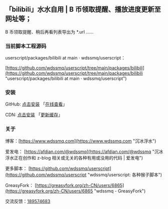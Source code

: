 ## 「bilibili」水水自用 | B 币领取提醒、播放进度更新至网址等；

B 币领取提醒、稍后再看列表导出为 *.url ……

### 当前脚本工程源码

userscript/packages/bilibili at main · wdssmq/userscript：

[https://github.com/wdssmq/userscript/tree/main/packages/bilibili](https://github.com/wdssmq/userscript/tree/main/packages/bilibili "userscript/packages/bilibili at main · wdssmq/userscript")

### 安装

GitHub: [点击安装](https://github.com/wdssmq/userscript/blob/main/dist/bilibili.user.js?raw=true "点击安装 「bilibili」水水自用 | B 币领取提醒、播放进度更新至网址等； - GitHub") 「[在线查看](https://github.com/wdssmq/userscript/blob/main/dist/bilibili.user.js "在线查看 dist 源码")」

CDN: [点击安装](https://cdn.jsdelivr.net/gh/wdssmq/userscript@main/dist/bilibili.user.js "点击安装 「bilibili」水水自用 | B 币领取提醒、播放进度更新至网址等； - CDN") 「[更新缓存](https://purge.jsdelivr.net/gh/wdssmq/userscript@main/dist/bilibili.user.js "点击更新 CDN 缓存")」

### 关于

博客：[https://www.wdssmq.com](https://www.wdssmq.com "沉冰浮水")

爱发电： [https://afdian.com/@wdssmq](https://afdian.com/@wdssmq "沉冰浮水正在创作和 z-blog 相关或无关的各种有用或没用的代码 | 爱发电")

更多脚本： [https://github.com/wdssmq/userscript](https://github.com/wdssmq/userscript "wdssmq/userscript: 各种猴子脚本")

GreasyFork： [https://greasyfork.org/zh-CN/users/6865](https://greasyfork.org/zh-CN/users/6865 "wdssmq - GreasyFork")

交流反馈：<a target="_blank" href="https://qm.qq.com/cgi-bin/qm/qr?k=aUWw0GnzE6lREYxdHVPAIfJBPKPvnPN6&jump_from=webapi&authKey=CPLHemFTAHa9YuDOOXHE1DDqTUhlsJehvEQ4HmBpx4ihtBc9i8OGJCsnR3fc+cJ1">189574683</a>


